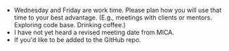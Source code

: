 * Wednesday and Friday are work time.  Please plan how you will use that
  time to your best advantage.  (E.g., meetings with clients or mentors.
  Exploring code base.  Drinking coffee.)
* I have not yet heard a revised meeting date from MICA.
* If you'd like to be added to the GitHub repo.
